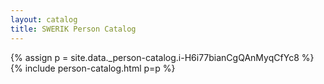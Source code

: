 ```yaml
---
layout: catalog
title: SWERIK Person Catalog
---
```

{% assign p = site.data._person-catalog.i-H6i77bianCgQAnMyqCfYc8 %}
{% include person-catalog.html p=p %}

